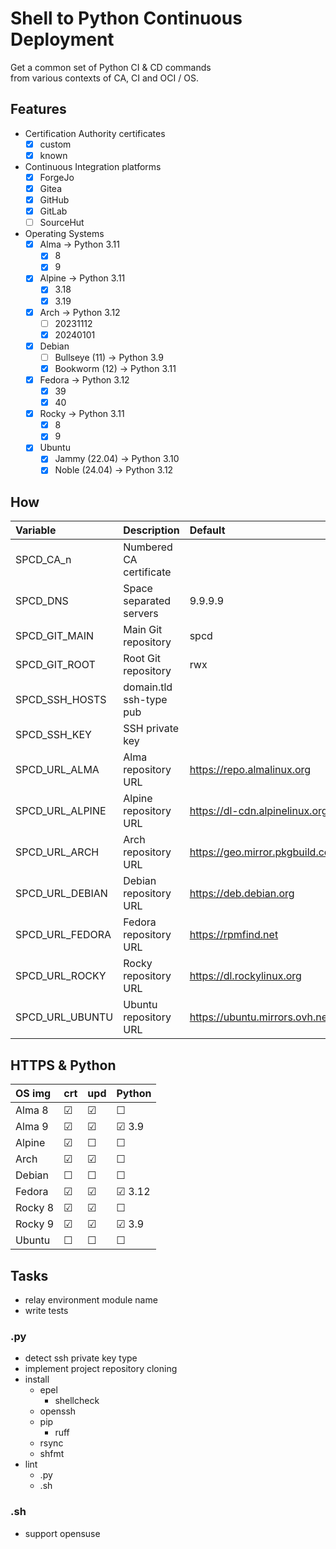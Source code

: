 # Shell to Python Continuous Deployment

Get a common set of Python CI & CD commands \
from various contexts of CA, CI and OCI / OS.

## Features

* Certification Authority certificates
  * [X] custom
  * [X] known
* Continuous Integration platforms
  * [X] ForgeJo
  * [X] Gitea
  * [X] GitHub
  * [X] GitLab
  * [ ] SourceHut
* Operating Systems
  * [X] Alma → Python 3.11
    * [X] 8
    * [X] 9
  * [X] Alpine → Python 3.11
    * [X] 3.18
    * [X] 3.19
  * [X] Arch → Python 3.12
    * [ ] 20231112
    * [X] 20240101
  * [X] Debian
    * [ ] Bullseye (11) → Python 3.9
    * [X] Bookworm (12) → Python 3.11
  * [X] Fedora → Python 3.12
    * [X] 39
    * [X] 40
  * [X] Rocky → Python 3.11
    * [X] 8
    * [X] 9
  * [X] Ubuntu
    * [X] Jammy (22.04) → Python 3.10
    * [X] Noble (24.04) → Python 3.12

## How

| Variable        | Description             | Default                         |
|:----------------|:------------------------|:--------------------------------|
| SPCD_CA_n       | Numbered CA certificate |                                 |
| SPCD_DNS        | Space separated servers | 9.9.9.9                         |
| SPCD_GIT_MAIN   | Main Git repository     | spcd                            |
| SPCD_GIT_ROOT   | Root Git repository     | rwx                             |
| SPCD_SSH_HOSTS  | domain.tld ssh-type pub |                                 |
| SPCD_SSH_KEY    | SSH private key         |                                 |
| SPCD_URL_ALMA   | Alma repository URL     | https://repo.almalinux.org      |
| SPCD_URL_ALPINE | Alpine repository URL   | https://dl-cdn.alpinelinux.org  |
| SPCD_URL_ARCH   | Arch repository URL     | https://geo.mirror.pkgbuild.com |
| SPCD_URL_DEBIAN | Debian repository URL   | https://deb.debian.org          |
| SPCD_URL_FEDORA | Fedora repository URL   | https://rpmfind.net             |
| SPCD_URL_ROCKY  | Rocky repository URL    | https://dl.rockylinux.org       |
| SPCD_URL_UBUNTU | Ubuntu repository URL   | https://ubuntu.mirrors.ovh.net  |

## HTTPS & Python

| OS img  | crt | upd | Python |
|:--------|-----|-----|:-------|
| Alma 8  | ☑   | ☑   | ☐      |
| Alma 9  | ☑   | ☑   | ☑ 3.9  |
| Alpine  | ☑   | ☐   | ☐      |
| Arch    | ☑   | ☑   | ☐      |
| Debian  | ☐   | ☐   | ☐      |
| Fedora  | ☑   | ☑   | ☑ 3.12 |
| Rocky 8 | ☑   | ☑   | ☐      |
| Rocky 9 | ☑   | ☑   | ☑ 3.9  |
| Ubuntu  | ☐   | ☐   | ☐      |

## Tasks

* relay environment module name
* write tests

### .py

* detect ssh private key type
* implement project repository cloning
* install
  * epel
    * shellcheck
  * openssh
  * pip
    * ruff
  * rsync
  * shfmt
* lint
  * .py
  * .sh

### .sh

* support opensuse
